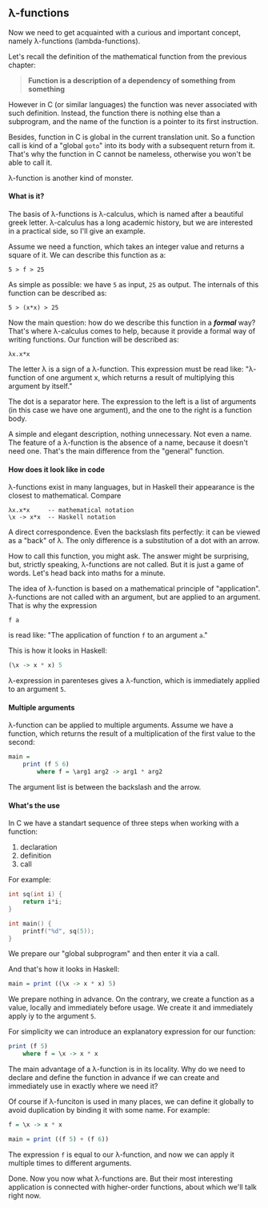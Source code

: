 λ-functions
-----------

Now we need to get acquainted with a curious and important concept, namely λ-functions (lambda-functions).

Let's recall the definition of the mathematical function from the previous chapter:

>**Function is a description of a dependency of something from something**

However in C (or similar languages) the function was never associated with such definition. Instead, the function there is nothing else than a subprogram, and the name of the function is a pointer to its first instruction.

Besides, function in C is global in the current translation unit. So a function call is kind of a "global `goto`" into its body with a subsequent return from it. That's why the function in C cannot be nameless, otherwise you won't be able to call it.

λ-function is another kind of monster.

#### What is it? ####

The basis of λ-functions is λ-calculus, which is named after a beautiful greek letter. λ-calculus has a long academic history, but we are interested in a practical side, so I'll give an example.

Assume we need a function, which takes an integer value and returns a square of it. We can describe this function as a:

    5 > f > 25

As simple as possible: we have `5` as input, `25` as output. The internals of this function can be described as:

    5 > (x*x) > 25

Now the main question: how do we describe this function in a ***formal*** way? That's where λ-calculus comes to help, because it provide a formal way of writing functions. Our function will be described as:

    λx.x*x

The letter λ is a sign of a λ-function. This expression must be read like: "λ-function of one argument x, which returns a result of multiplying this argument by itself."

The dot is a separator here. The expression to the left is a list of arguments (in this case we have one argument), and the one to the right is a function body.

A simple and elegant description, nothing unnecessary. Not even a name. The feature of a λ-function is the absence of a name, because it doesn't need one. That's the main difference from the "general" function.

#### How does it look like in code ####

λ-functions exist in many languages, but in Haskell their appearance is the closest to mathematical. Compare

    λx.x*x     -- mathematical notation
    \x -> x*x  -- Haskell notation

A direct correspondence. Even the backslash fits perfectly: it can be viewed as a "back" of λ. The only difference is a substitution of a dot with an arrow.

How to call this function, you might ask. The answer might be surprising, but, strictly speaking, λ-functions are not called. But it is just a game of words. Let's head back into maths for a minute.

The idea of λ-function is based on a mathematical principle of "application". λ-functions are not called with an argument, but are applied to an argument. That is why the expression

    f a

is read like: "The application of function `f` to an argument `a`."

This is how it looks in Haskell:

```haskell
(\x -> x * x) 5
```

λ-expression in parenteses gives a λ-function, which is immediately applied to an argument `5`.

#### Multiple arguments ####

λ-function can be applied to multiple arguments. Assume we have a function, which returns the result of a multiplication of the first value to the second:

```haskell
main =
    print (f 5 6)
        where f = \arg1 arg2 -> arg1 * arg2
```

The argument list is between the backslash and the arrow.

#### What's the use ####

In C we have a standart sequence of three steps when working with a function:

1. declaration
2. definition
3. call

For example:

```c
int sq(int i) {
	return i*i;
}

int main() {
	printf("%d", sq(5));
}
```

We prepare our "global subprogram" and then enter it via a call.

And that's how it looks in Haskell:

```haskell
main = print ((\x -> x * x) 5)
```

We prepare nothing in advance. On the contrary, we create a function as a value, locally and immediately before usage. We create it and immediately apply iy to the argument `5`.

For simplicity we can introduce an explanatory expression for our function:

```haskell
print (f 5)
    where f = \x -> x * x
```

The main advantage of a λ-function is in its locality. Why do we need to declare and define the function in advance if we can create and immediately use in exactly where we need it?

Of course if λ-funciton is used in many places, we can define it globally to avoid duplication by binding it with some name. For example:

```haskell
f = \x -> x * x

main = print ((f 5) + (f 6))
```

The expression `f` is equal to our λ-function, and now we can apply it multiple times to different arguments.

Done. Now you now what λ-functions are. But their most interesting application is connected with higher-order functions, about which we'll talk right now.

